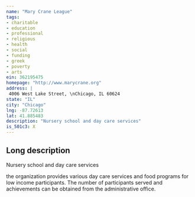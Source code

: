 ```yaml
---
name: "Mary Crane League"
tags:
- charitable
- education
- professional
- religious
- health
- social
- funding
- greek
- poverty
- arts
ein: 362195475
homepage: "http://www.marycrane.org"
address: |
 4006 West Lake Street, \nChicago, IL 60624
state: "IL"
city: "Chicago"
lng: -87.72613
lat: 41.885483
description: "Nursery school and day care services"
is_501c3: X
---
```


## Long description

Nursery school and day care services
  
  the organization provides various day care services and food programs for low income participants. The number of participants served and achievements can be obtained from the administrative office. 
